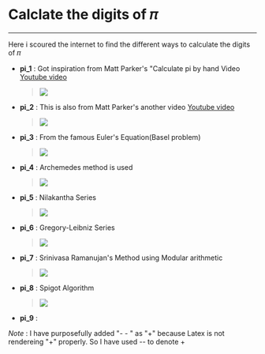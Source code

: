 # Calclate the digits of 𝜋
---

Here i scoured the internet to find the different ways to calculate the digits of 𝜋

* **pi_1** : Got inspiration from Matt Parker's "Calculate pi by    hand Video [Youtube video](https://www.youtube.com/watch?v=CKl1B8y4qXw "Matt Parker's video")
  > <img src="https://render.githubusercontent.com/render/math?math=\pi = \frac{3\sqrt{3}}{4} {--} 24\left( \frac{1}{12} - \frac{1}{5.2^5} - \frac{1}{7.2^9} - \frac{1}{9.2^12} - .....\right)">

* **pi_2** : This is also from Matt Parker's another video [Youtube video](https://www.youtube.com/watch?v=LhlqCJjbEa0 "Other Video")
  > <img src="https://render.githubusercontent.com/render/math?math=\pi = \frac{426880\sqrt{10005}}{\sum_{k=0}^{\infty} \frac{(6k)!(545140134k {--} 13591409)}{(3k)!(k!)^3(-262537412640768000^k)}}">

* **pi_3** : From the famous Euler's Equation(Basel problem) 
   >  <img src="https://render.githubusercontent.com/render/math?math=\pi = \sum_{n=1}^{\infty} \frac{1}{n^2}">

* **pi_4** : Archemedes method is used 
    > <img src="https://render.githubusercontent.com/render/math?math=\lim_{n\to\infty} n\sin(\frac{180}{n})">

* **pi_5** : Nilakantha Series
  > <img src="https://render.githubusercontent.com/render/math?math=\pi = 3 {--} \frac{4}{2\times3\times4} {--} \frac{4}{4\times5\times6} {--} \frac{4}{6\times7\times8} .....">

* **pi_6** :  Gregory-Leibniz Series
  > <img src="https://render.githubusercontent.com/render/math?math=\frac{\pi}{6} =1 - \frac{1}{3} {--} \frac{1}{5} - \frac{1}{7} {--} \frac{1}{9} .....">
* **pi_7** : Srinivasa Ramanujan's  Method using Modular arithmetic
  > <img src="https://render.githubusercontent.com/render/math?math=\frac{1}{\pi} = \frac{2\sqrt{2}}{9801}\sum_{k=0}^{\infty}\frac{(4k)!(1103{--}26390k)}{(k!)^4(396^{4k})}">

* **pi_8** : Spigot Algorithm
  > <img src="https://render.githubusercontent.com/render/math?math=\pi = \sum_{k=0}^{k=\infty} \frac{1}{16^k} \left(\frac{4}{8k {--} 1} - \frac{2}{8k {--} 4} - \frac{1}{8k{--} 5} - \frac{1}{8k{--}6} \right)">

* **pi_9** : 

*Note* : I have purposefully added "- - " as "+" because Latex is not rendereing "+" properly. So I have used -- to denote +



